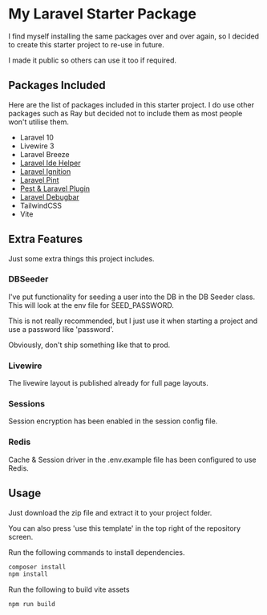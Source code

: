 # My Laravel Starter Package
I find myself installing the same packages over and over again, so I decided to create 
this starter project to re-use in future.

I made it public so others can use it too if required.

## Packages Included

Here are the list of packages included in this starter project.
I do use other packages such as Ray but decided not to include them as most people won't utilise them.

- Laravel 10
- Livewire 3
- Laravel Breeze
- [Laravel Ide Helper](https://github.com/barryvdh/laravel-ide-helper)
- [Laravel Ignition](https://github.com/spatie/laravel-ignition)
- [Laravel Pint](https://laravel.com/docs/10.x/pint)
- [Pest & Laravel Plugin](https://pestphp.com/)
- [Laravel Debugbar](https://github.com/barryvdh/laravel-debugbar)
- TailwindCSS
- Vite

## Extra Features
Just some extra things this project includes.

### DBSeeder
I've put functionality for seeding a user into the DB in the DB Seeder class. This will look at the env file for SEED_PASSWORD.

This is not really recommended, but I just use it when starting a project and use a password like 'password'.

Obviously, don't ship something like that to prod.

### Livewire
The livewire layout is published already for full page layouts.

### Sessions
Session encryption has been enabled in the session config file.

### Redis
Cache & Session driver in the .env.example file has been configured to use Redis.

## Usage

Just download the zip file and extract it to your project folder.

You can also press 'use this template' in the top right of the repository screen.

Run the following commands to install dependencies.

```bash
composer install
npm install
```

Run the following to build vite assets
```bash
npm run build
```


